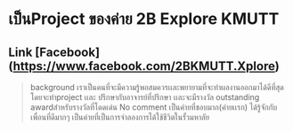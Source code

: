 # เป็นProject ของค่าย 2B Explore KMUTT
Link [Facebook] (https://www.facebook.com/2BKMUTT.Xplore)
---
> background
เราเป็นคนที่จะมีความรู้พอสมควรเเละพยายามที่จะทำผลงานออกมาได้ดีที่สุด โดยจะทำproject เเละ ปรึกษากับอาจารย์ที่ปรึกษา เเละจะมีรางวัล outstanding awardสำหรับรางวัลที่โดดเด่น
> No comment
> เป็นค่ายที่ชอบมาก(ค่ายเเรก) ได้รู้จักกับเพื่อนที่ดีมากๆ เป็นค่ายที่เป็นการจำลองการได้ใช้ชีวิตในรั้วมหาลัย 
